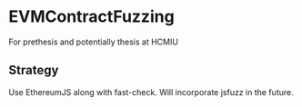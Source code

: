 # EVMContractFuzzing
For prethesis and potentially thesis at HCMIU

## Strategy
Use EthereumJS along with fast-check. Will incorporate jsfuzz in the future.
